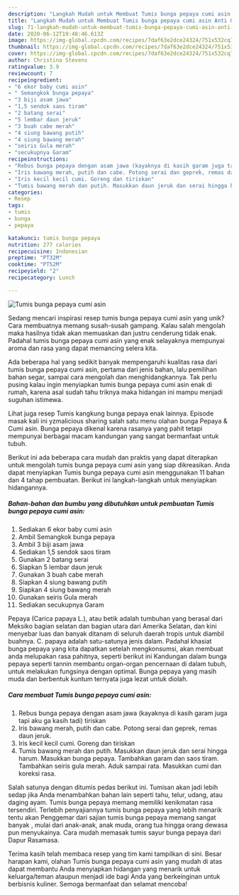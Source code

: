 ```yaml
---
description: "Langkah Mudah untuk Membuat Tumis bunga pepaya cumi asin Anti Gagal"
title: "Langkah Mudah untuk Membuat Tumis bunga pepaya cumi asin Anti Gagal"
slug: 71-langkah-mudah-untuk-membuat-tumis-bunga-pepaya-cumi-asin-anti-gagal
date: 2020-06-12T19:48:46.613Z
image: https://img-global.cpcdn.com/recipes/7daf63e2dce24324/751x532cq70/tumis-bunga-pepaya-cumi-asin-foto-resep-utama.jpg
thumbnail: https://img-global.cpcdn.com/recipes/7daf63e2dce24324/751x532cq70/tumis-bunga-pepaya-cumi-asin-foto-resep-utama.jpg
cover: https://img-global.cpcdn.com/recipes/7daf63e2dce24324/751x532cq70/tumis-bunga-pepaya-cumi-asin-foto-resep-utama.jpg
author: Christina Stevens
ratingvalue: 3.9
reviewcount: 7
recipeingredient:
- "6 ekor baby cumi asin"
- " Semangkok bunga pepaya"
- "3 biji asam jawa"
- "1,5 sendok saos tiram"
- "2 batang serai"
- "5 lembar daun jeruk"
- "3 buah cabe merah"
- "4 siung bawang putih"
- "4 siung bawang merah"
- "seiris Gula merah"
- "secukupnya Garam"
recipeinstructions:
- "Rebus bunga pepaya dengan asam jawa (kayaknya di kasih garam juga tapi aku ga kasih tadi) tiriskan"
- "Iris bawang merah, putih dan cabe. Potong serai dan geprek, remas daun jeruk."
- "Iris kecil kecil cumi. Goreng dan tiriskan"
- "Tumis bawang merah dan putih. Masukkan daun jeruk dan serai hingga harum. Masukkan bunga pepaya. Tambahkan garam dan saos tiram. Tambahkan seiris gula merah. Aduk sampai rata. Masukkan cumi dan koreksi rasa."
categories:
- Resep
tags:
- tumis
- bunga
- pepaya

katakunci: tumis bunga pepaya 
nutrition: 277 calories
recipecuisine: Indonesian
preptime: "PT32M"
cooktime: "PT52M"
recipeyield: "2"
recipecategory: Lunch

---
```



![Tumis bunga pepaya cumi asin](https://img-global.cpcdn.com/recipes/7daf63e2dce24324/751x532cq70/tumis-bunga-pepaya-cumi-asin-foto-resep-utama.jpg)

Sedang mencari inspirasi resep tumis bunga pepaya cumi asin yang unik? Cara membuatnya memang susah-susah gampang. Kalau salah mengolah maka hasilnya tidak akan memuaskan dan justru cenderung tidak enak. Padahal tumis bunga pepaya cumi asin yang enak selayaknya mempunyai aroma dan rasa yang dapat memancing selera kita.

Ada beberapa hal yang sedikit banyak mempengaruhi kualitas rasa dari tumis bunga pepaya cumi asin, pertama dari jenis bahan, lalu pemilihan bahan segar, sampai cara mengolah dan menghidangkannya. Tak perlu pusing kalau ingin menyiapkan tumis bunga pepaya cumi asin enak di rumah, karena asal sudah tahu triknya maka hidangan ini mampu menjadi suguhan istimewa.

Lihat juga resep Tumis kangkung bunga pepaya enak lainnya. Episode masak kali ini yzmalicious sharing salah satu menu olahan bunga Pepaya &amp; Cumi asin. Bunga pepaya dikenal karena rasanya yang pahit tetapi mempunyai berbagai macam kandungan yang sangat bermanfaat untuk tubuh.


Berikut ini ada beberapa cara mudah dan praktis yang dapat diterapkan untuk mengolah tumis bunga pepaya cumi asin yang siap dikreasikan. Anda dapat menyiapkan Tumis bunga pepaya cumi asin menggunakan 11 bahan dan 4 tahap pembuatan. Berikut ini langkah-langkah untuk menyiapkan hidangannya.

<!--inarticleads1-->

##### Bahan-bahan dan bumbu yang dibutuhkan untuk pembuatan Tumis bunga pepaya cumi asin:

1. Sediakan 6 ekor baby cumi asin
1. Ambil  Semangkok bunga pepaya
1. Ambil 3 biji asam jawa
1. Sediakan 1,5 sendok saos tiram
1. Gunakan 2 batang serai
1. Siapkan 5 lembar daun jeruk
1. Gunakan 3 buah cabe merah
1. Siapkan 4 siung bawang putih
1. Siapkan 4 siung bawang merah
1. Gunakan seiris Gula merah
1. Sediakan secukupnya Garam


Pepaya (Carica papaya L.), atau betik adalah tumbuhan yang berasal dari Meksiko bagian selatan dan bagian utara dari Amerika Selatan, dan kini menyebar luas dan banyak ditanam di seluruh daerah tropis untuk diambil buahnya. C. papaya adalah satu-satunya jenis dalam. Padahal khasiat bunga pepaya yang kita dapatkan setelah mengkonsumsi, akan membuat anda melupakan rasa pahitnya, seperti berikut ini Kandungan dalam bunga pepaya seperti tannin membantu organ-organ pencernaan di dalam tubuh, untuk melakukan fungsinya dengan optimal. Bunga pepaya yang masih muda dan berbentuk kuntum ternyata juga lezat untuk diolah. 

<!--inarticleads2-->

##### Cara membuat Tumis bunga pepaya cumi asin:

1. Rebus bunga pepaya dengan asam jawa (kayaknya di kasih garam juga tapi aku ga kasih tadi) tiriskan
1. Iris bawang merah, putih dan cabe. Potong serai dan geprek, remas daun jeruk.
1. Iris kecil kecil cumi. Goreng dan tiriskan
1. Tumis bawang merah dan putih. Masukkan daun jeruk dan serai hingga harum. Masukkan bunga pepaya. Tambahkan garam dan saos tiram. Tambahkan seiris gula merah. Aduk sampai rata. Masukkan cumi dan koreksi rasa.


Salah satunya dengan ditumis pedas berikut ini. Tumisan akan jadi lebih sedap jika Anda menambahkan bahan lain seperti tahu, telur, udang, atau daging ayam. Tumis bunga pepaya memang memiliki kenikmatan rasa tersendiri. Terlebih penyajiannya tumis bunga pepaya yang lebih menarik tentu akan Penggemar dari sajian tumis bunga pepaya memang sangat banyak , mulai dari anak-anak, anak muda, orang tua hingga orang dewasa pun menyukainya. Cara mudah memasak tumis sayur bunga pepaya dari Dapur Rasamasa. 

Terima kasih telah membaca resep yang tim kami tampilkan di sini. Besar harapan kami, olahan Tumis bunga pepaya cumi asin yang mudah di atas dapat membantu Anda menyiapkan hidangan yang menarik untuk keluarga/teman ataupun menjadi ide bagi Anda yang berkeinginan untuk berbisnis kuliner. Semoga bermanfaat dan selamat mencoba!
